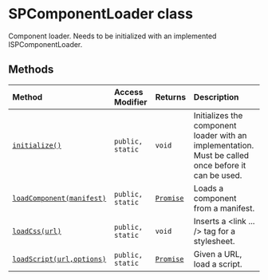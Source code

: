 # SPComponentLoader class







Component loader. Needs to be initialized with an implemented ISPComponentLoader.






## Methods

| Method	   | Access Modifier | Returns	| Description|
|:-------------|:----|:-------|:-----------|
|[`initialize()`](initialize-spcomponentloader.md)     | `public, static` | `void` | Initializes the component loader with an implementation. Must be called once before it can be used. |
|[`loadComponent(manifest)`](loadcomponent-spcomponentloader.md)     | `public, static` | [`Promise`](../../web-apis/class/promise.md)<TComponent> | Loads a component from a manifest. |
|[`loadCss(url)`](loadcss-spcomponentloader.md)     | `public, static` | `void` | Inserts a <link ... /> tag for a stylesheet. |
|[`loadScript(url,options)`](loadscript-spcomponentloader.md)     | `public, static` | [`Promise`](../../web-apis/class/promise.md)<TModule> | Given a URL, load a script. |





